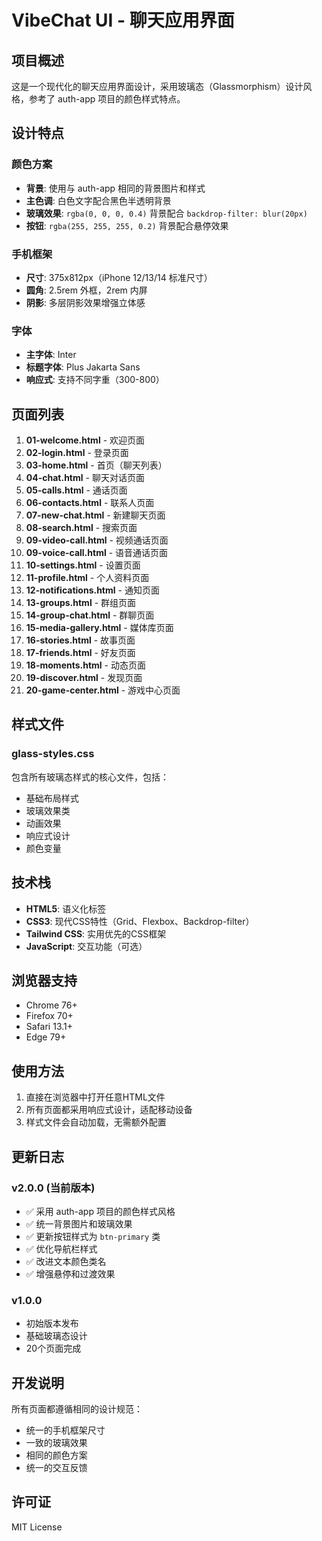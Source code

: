# VibeChat UI - 聊天应用界面

## 项目概述

这是一个现代化的聊天应用界面设计，采用玻璃态（Glassmorphism）设计风格，参考了 auth-app 项目的颜色样式特点。

## 设计特点

### 颜色方案
- **背景**: 使用与 auth-app 相同的背景图片和样式
- **主色调**: 白色文字配合黑色半透明背景
- **玻璃效果**: `rgba(0, 0, 0, 0.4)` 背景配合 `backdrop-filter: blur(20px)`
- **按钮**: `rgba(255, 255, 255, 0.2)` 背景配合悬停效果

### 手机框架
- **尺寸**: 375x812px（iPhone 12/13/14 标准尺寸）
- **圆角**: 2.5rem 外框，2rem 内屏
- **阴影**: 多层阴影效果增强立体感

### 字体
- **主字体**: Inter
- **标题字体**: Plus Jakarta Sans
- **响应式**: 支持不同字重（300-800）

## 页面列表

1. **01-welcome.html** - 欢迎页面
2. **02-login.html** - 登录页面
3. **03-home.html** - 首页（聊天列表）
4. **04-chat.html** - 聊天对话页面
5. **05-calls.html** - 通话页面
6. **06-contacts.html** - 联系人页面
7. **07-new-chat.html** - 新建聊天页面
8. **08-search.html** - 搜索页面
9. **09-video-call.html** - 视频通话页面
10. **09-voice-call.html** - 语音通话页面
11. **10-settings.html** - 设置页面
12. **11-profile.html** - 个人资料页面
13. **12-notifications.html** - 通知页面
14. **13-groups.html** - 群组页面
15. **14-group-chat.html** - 群聊页面
16. **15-media-gallery.html** - 媒体库页面
17. **16-stories.html** - 故事页面
18. **17-friends.html** - 好友页面
19. **18-moments.html** - 动态页面
20. **19-discover.html** - 发现页面
21. **20-game-center.html** - 游戏中心页面

## 样式文件

### glass-styles.css
包含所有玻璃态样式的核心文件，包括：
- 基础布局样式
- 玻璃效果类
- 动画效果
- 响应式设计
- 颜色变量

## 技术栈

- **HTML5**: 语义化标签
- **CSS3**: 现代CSS特性（Grid、Flexbox、Backdrop-filter）
- **Tailwind CSS**: 实用优先的CSS框架
- **JavaScript**: 交互功能（可选）

## 浏览器支持

- Chrome 76+
- Firefox 70+
- Safari 13.1+
- Edge 79+

## 使用方法

1. 直接在浏览器中打开任意HTML文件
2. 所有页面都采用响应式设计，适配移动设备
3. 样式文件会自动加载，无需额外配置

## 更新日志

### v2.0.0 (当前版本)
- ✅ 采用 auth-app 项目的颜色样式风格
- ✅ 统一背景图片和玻璃效果
- ✅ 更新按钮样式为 `btn-primary` 类
- ✅ 优化导航栏样式
- ✅ 改进文本颜色类名
- ✅ 增强悬停和过渡效果

### v1.0.0
- 初始版本发布
- 基础玻璃态设计
- 20个页面完成

## 开发说明

所有页面都遵循相同的设计规范：
- 统一的手机框架尺寸
- 一致的玻璃效果
- 相同的颜色方案
- 统一的交互反馈

## 许可证

MIT License
